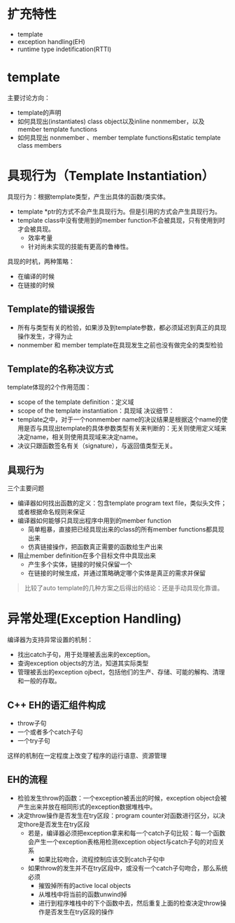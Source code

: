 # 扩充特性
- template
- exception handling(EH)
- runtime type indetification(RTTI)

# template
主要讨论方向：
- template的声明
- 如何具现出(instantiates) class object以及inline nonmember，以及member template functions
- 如何具现出 nonmember 、member template functions和static template class members

# 具现行为（Template Instantiation）
具现行为：根据template类型，产生出具体的函数/类实体。
- template<class> *ptr的方式不会产生具现行为。但是引用的方式会产生具现行为。
- template class中没有使用到的member function不会被具现，只有使用到时才会被具现。
  - 效率考量
  - 针对尚未实现的技能有更高的鲁棒性。

具现的时机，两种策略：
- 在编译的时候
- 在链接的时候

## Template的错误报告
- 所有与类型有关的检验，如果涉及到template参数，都必须延迟到真正的具现操作发生，才得为止
- nonmember 和 member template在具现发生之前也没有做完全的类型检验

## Template的名称决议方式
template体现的2个作用范围：
- scope of the template definition：定义域
- scope of the template instantiation：具现域
决议细节：
- template之中，对于一个nonmember name的决议结果是根据这个name的使用是否与具现出template的具体参数类型有关来判断的：无关则使用定义域来决定name，相关则使用具现域来决定name。
- 决议只跟函数签名有关（signature），与返回值类型无关。

## 具现行为
三个主要问题
- 编译器如何找出函数的定义：包含template program text file，类似头文件；或者根据命名规则来保证
- 编译器如何能够只具现出程序中用到的member function
  - 简单粗暴，直接把已经具现出来的class的所有member functions都具现出来
  - 仿真链接操作，把函数真正需要的函数给生产出来
- 阻止member definition在多个目标文件中具现出来
  - 产生多个实体，链接的时候只保留一个
  - 在链接的时候生成，并通过策略确定哪个实体是真正的需求并保留

> 比较了auto template的几种方案之后得出的结论：还是手动具现化靠谱。

# 异常处理(Exception Handling)
编译器为支持异常设置的机制：
- 找出catch子句，用于处理被丢出来的exception。
- 查询exception objects的方法，知道其实际类型
- 管理被丢出的exception ojbect，包括他们的生产、存储、可能的解构、清理和一般的存取。

## C++ EH的语汇组件构成
- throw子句
- 一个或者多个catch子句
- 一个try子句

这样的机制在一定程度上改变了程序的运行语意、资源管理

## EH的流程
- 检验发生throw的函数：一个exception被丢出的时候，exception object会被产生出来并放在相同形式的exception数据堆栈中。
- 决定throw操作是否发生在try区段：program counter对函数进行区分，以决定thore是否发生在try区段
  - 若是，编译器必须把exception拿来和每一个catch子句比较：每一个函数会产生一个exception表格用检测exception object与catch子句的对应关系
    - 如果比较吻合，流程控制应该交到catch子句中
  - 如果throw的发生并不在try区段中，或没有一个catch子句吻合，那么系统必须
    - 摧毁掉所有的active local objects
    - 从堆栈中将当前的函数unwind掉
    - 进行到程序堆栈中的下个函数中去，然后重复上面的检查决定throw操作是否发生在try区段的操作

